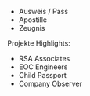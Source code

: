 - Ausweis / Pass
- Apostille
- Zeugnis

Projekte Highlights:
- RSA Associates
- EOC Engineers
- Child Passport
- Company Observer

